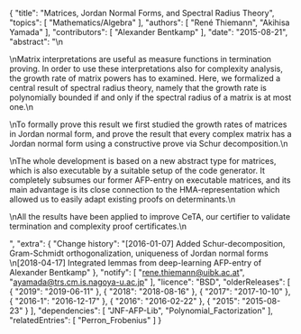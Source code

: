 {
    "title": "Matrices, Jordan Normal Forms, and Spectral Radius Theory",
    "topics": [
        "Mathematics/Algebra"
    ],
    "authors": [
        "René Thiemann",
        "Akihisa Yamada"
    ],
    "contributors": [
        "Alexander Bentkamp"
    ],
    "date": "2015-08-21",
    "abstract": "\n<p>\nMatrix interpretations are useful as measure functions in termination proving. In order to use these interpretations also for complexity analysis, the growth rate of matrix powers has to examined. Here, we formalized a central result of spectral radius theory, namely that the growth rate is polynomially bounded if and only if the spectral radius of a matrix is at most one.\n</p><p>\nTo formally prove this result we first studied the growth rates of matrices in Jordan normal form, and prove the result that every complex matrix has a Jordan normal form using a constructive prove via Schur decomposition.\n</p><p>\nThe whole development is based on a new abstract type for matrices, which is also executable by a suitable setup of the code generator. It completely subsumes our former AFP-entry on executable matrices, and its main advantage is its close connection to the HMA-representation which allowed us to easily adapt existing proofs on determinants.\n</p><p>\nAll the results have been applied to improve CeTA, our certifier to validate termination and complexity proof certificates.\n</p>",
    "extra": {
        "Change history": "[2016-01-07] Added Schur-decomposition, Gram-Schmidt orthogonalization, uniqueness of Jordan normal forms<br/>\n[2018-04-17] Integrated lemmas from deep-learning AFP-entry of Alexander Bentkamp"
    },
    "notify": [
        "rene.thiemann@uibk.ac.at",
        "ayamada@trs.cm.is.nagoya-u.ac.jp"
    ],
    "licence": "BSD",
    "olderReleases": [
        {
            "2019": "2019-06-11"
        },
        {
            "2018": "2018-08-16"
        },
        {
            "2017": "2017-10-10"
        },
        {
            "2016-1": "2016-12-17"
        },
        {
            "2016": "2016-02-22"
        },
        {
            "2015": "2015-08-23"
        }
    ],
    "dependencies": [
        "JNF-AFP-Lib",
        "Polynomial_Factorization"
    ],
    "relatedEntries": [
        "Perron_Frobenius"
    ]
}